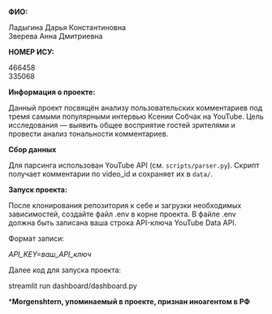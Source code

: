 **ФИО:**

Ладыгина Дарья Константиновна  
Зверева Анна Дмитриевна

**НОМЕР ИСУ:**

466458  
335068

**Информация о проекте:**

Данный проект посвящён анализу пользовательских комментариев под тремя самыми популярными интервью Ксении Собчак на YouTube.
Цель исследования — выявить общее восприятие гостей зрителями и провести анализ тональности комментариев.

**Сбор данных**

Для парсинга использован YouTube API (см. `scripts/parser.py`). Скрипт получает комментарии по video_id 
и сохраняет их в `data/`.

**Запуск проекта:**

После клонирования репозитория к себе и загрузки необходимых зависимостей, создайте файл .env в корне проекта. 
В файле .env должна быть записана ваша строка API-ключа YouTube Data API.

Формат записи:

*API_KEY=ваш_API_ключ*

Далее код для запуска проекта:

streamlit run dashboard/dashboard.py

***Morgenshtern, упоминаемый в проекте, признан иноагентом в РФ**
